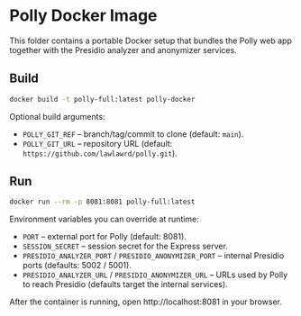 # Polly Docker Image

This folder contains a portable Docker setup that bundles the Polly web app together with the Presidio analyzer and anonymizer services.

## Build

```sh
docker build -t polly-full:latest polly-docker
```

Optional build arguments:

- `POLLY_GIT_REF` – branch/tag/commit to clone (default: `main`).
- `POLLY_GIT_URL` – repository URL (default: `https://github.com/lawlawrd/polly.git`).

## Run

```sh
docker run --rm -p 8081:8081 polly-full:latest
```

Environment variables you can override at runtime:

- `PORT` – external port for Polly (default: 8081).
- `SESSION_SECRET` – session secret for the Express server.
- `PRESIDIO_ANALYZER_PORT` / `PRESIDIO_ANONYMIZER_PORT` – internal Presidio ports (defaults: 5002 / 5001).
- `PRESIDIO_ANALYZER_URL` / `PRESIDIO_ANONYMIZER_URL` – URLs used by Polly to reach Presidio (defaults target the internal services).

After the container is running, open http://localhost:8081 in your browser.

